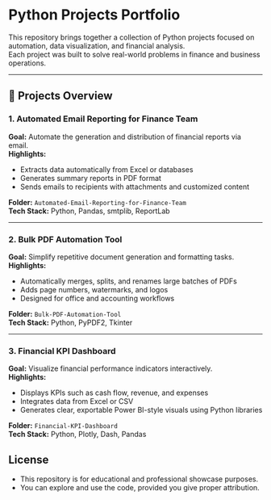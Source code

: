 # Python Projects Portfolio

This repository brings together a collection of Python projects focused on automation, data visualization, and financial analysis.  
Each project was built to solve real-world problems in finance and business operations.

---

## 📂 Projects Overview

### 1. Automated Email Reporting for Finance Team
**Goal:** Automate the generation and distribution of financial reports via email.  
**Highlights:**
- Extracts data automatically from Excel or databases  
- Generates summary reports in PDF format  
- Sends emails to recipients with attachments and customized content  

**Folder:** `Automated-Email-Reporting-for-Finance-Team`  
**Tech Stack:** Python, Pandas, smtplib, ReportLab  

---

### 2. Bulk PDF Automation Tool
**Goal:** Simplify repetitive document generation and formatting tasks.  
**Highlights:**
- Automatically merges, splits, and renames large batches of PDFs  
- Adds page numbers, watermarks, and logos  
- Designed for office and accounting workflows  

**Folder:** `Bulk-PDF-Automation-Tool`  
**Tech Stack:** Python, PyPDF2, Tkinter  

---

### 3. Financial KPI Dashboard
**Goal:** Visualize financial performance indicators interactively.  
**Highlights:**
- Displays KPIs such as cash flow, revenue, and expenses  
- Integrates data from Excel or CSV  
- Generates clear, exportable Power BI-style visuals using Python libraries  

**Folder:** `Financial-KPI-Dashboard`  
**Tech Stack:** Python, Plotly, Dash, Pandas  


## License

- This repository is for educational and professional showcase purposes.
- You can explore and use the code, provided you give proper attribution.
